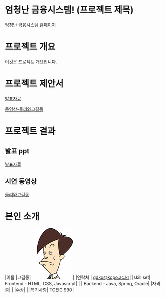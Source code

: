 # 엄청난 금융시스템! (프로젝트 제목) 

[엄청난 금융시스템 홈페이지](https://koposoftware.github.io/template/)

# 프로젝트 개요

이것은 프로젝트 개요입니다.

# 프로젝트 제안서

[발표자료](/project.ppt)

[동영상-둘리와고길동](https://www.youtube.com/watch?v=6LxbdIjWP04)

# 프로젝트 결과

## 발표 ppt 
[발표자료](/project.pptx)

## 시연 동영상
[둘리와고길동](https://www.youtube.com/watch?v=6LxbdIjWP04)

# 본인 소개

|이름 |고길동|![gdKO](/gdko.jpg)|
|연락처 | gdko@kopo.ac.kr|
|skill set| Frontend - HTML, CSS, Javascript|
| | Backend - Java, Spring, Oracle|
|자격증|  |
|수상| |
|특기사항|  TOEIC 990 |

 

